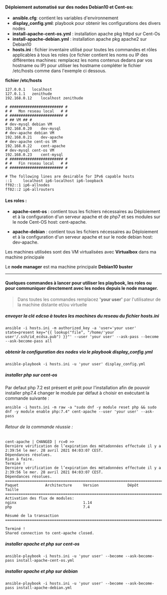 #### Déploiement automatisé sur des nodes Debian10 et Cent-os:

- **ansible.cfg**: contient les variables d'environnement
- **display_config.yml**: playbook pour obtenir les configurations des divers nodes
- **install-apache-cent-os.yml** : installation apache pkg httpd sur Cent-Os
- **install-apache-debian.yml** : installation apache pkg apache2 sur Debian10
- **hosts.ini** : fichier inventaire utilisé pour toutes les commandes et rôles applicables à tous les roles (ce fichier contient les noms ou IP des différentes machines: remplacez les noms contenus dedans par vos hostname ou IP) pour utiliser les hostname compléter le fichier /etc/hosts comme dans l'exemple ci dessous.

**fichier /etc/hosts**

    127.0.0.1	localhost
    127.0.1.1	zenithude
    192.168.0.12 	localhost zenithude

    # ######################## #
    # #   Mon reseau local   # #
    # ######################## #
    # ## VM ## #
    # dev-mysql debian VM
    192.168.0.20	dev-mysql
    # dev-apache debian VM
    192.168.0.21	dev-apache
    # dev-apache cent-os VM
    192.168.0.22	cent-apache
    # dev-mysql cent-os VM
    192.168.0.23	cent-mysql
    # ######################## #
    # #   Fin reseau local   # #
    # ######################## #

    # The following lines are desirable for IPv6 capable hosts
    ::1     localhost ip6-localhost ip6-loopback
    ff02::1 ip6-allnodes
    ff02::2 ip6-allrouters


#### Les roles :

- **apache-cent-os** : contient tous les fichiers nécessaires au Déploiement et à la configuration d'un serveur apache et de php7 et ses modules sur le node Cent-OS host: cent-apache.

- **apache-debian** : contient tous les fichiers nécessaires au Déploiement et à la configuration d'un serveur apache et sur le node debian host: dev-apache.

Les machines utilisées sont des VM virtualisées avec **Virtualbox** dans ma machine principale

Le **node manager** est ma machine principale **Debian10 buster**

--------------------------------------------------------------------------------

#### Quelques commandes à lancer pour utiliser les playbook, les roles ou pour communiquer directement avec les nodes depuis le node manager.

> Dans toutes les commandes remplacez **'your user'** par l'utilisateur de la machine distante et/ou virtuelle

##### envoyer la clé edcsa à toutes les machines du reseau du fichier hosts.ini
`ansible -i hosts.ini -m authorized_key -a 'user='your user' state=present key="{{ lookup("file", "/home/'your user'/.ssh/id_ecdsa.pub") }}"' --user 'your user' --ask-pass --become --ask-become-pass all`

##### obtenir la configuration des nodes via le playbook display_config.yml
`ansible-playbook -i hosts.ini -u 'your user' display_config.yml`

##### installer php sur cent-os

Par defaut php 7.2 est présent et prêt pour l'installation afin de pouvoir installer php7.4 changer le module par défaut à choisir en exécutant la commande suivante :

`ansible -i hosts.ini -m raw -a "sudo dnf -y module reset php && sudo dnf -y module enable php:7.4" cent-apache --user 'your user' --ask-pass`

###### Retour de la commande réussie :

    cent-apache | CHANGED | rc=0 >>
    Dernière vérification de l’expiration des métadonnées effectuée il y a 2:39:54 le mer. 28 avril 2021 04:03:07 CEST.
    Dépendances résolues.
    Rien à faire.
    Terminé !
    Dernière vérification de l’expiration des métadonnées effectuée il y a 2:39:56 le mer. 28 avril 2021 04:03:07 CEST.
    Dépendances résolues.
    ================================================================================
    Paquet            Architecture     Version             Dépôt             Taille
    ================================================================================
    Activation des flux de modules:
    nginx                              1.14                                       
    php                                7.4                                        

    Résumé de la transaction
    ================================================================================

    Terminé !
    Shared connection to cent-apache closed.


##### installer apache et php sur cent-os

`ansible-playbook -i hosts.ini -u 'your user' --become --ask-become-pass install-apache-cent-os.yml`

##### installer apache et php sur debian

`ansible-playbook -i hosts.ini -u 'your user' --become --ask-become-pass install-apache-debian.yml`
